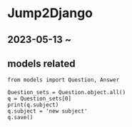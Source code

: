 # Jump2Django

## 2023-05-13 ~


## models related
```
from models import Question, Answer

Question_sets = Question.object.all()
q = Question_sets[0]
print(q.subject)
q.subject = 'new subject'
q.save()
```